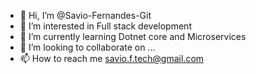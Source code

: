 - 👋 Hi, I’m @Savio-Fernandes-Git
- 👀 I’m interested in Full stack development
- 🌱 I’m currently learning Dotnet core and Microservices
- 💞️ I’m looking to collaborate on ...
- 📫 How to reach me savio.f.tech@gmail.com

<!---
Savio-Fernandes-Git/Savio-Fernandes-Git is a ✨ special ✨ repository because its `README.md` (this file) appears on your GitHub profile.
You can click the Preview link to take a look at your changes.
--->
